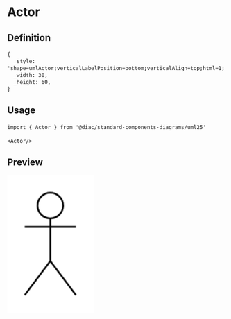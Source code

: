 # Actor

## Definition

```
{
  _style: 'shape=umlActor;verticalLabelPosition=bottom;verticalAlign=top;html=1;',
  _width: 30,
  _height: 60,
}
```

## Usage

```
import { Actor } from '@diac/standard-components-diagrams/uml25'

<Actor/>
```

## Preview

<img src="./actor.png" width="200"/>
